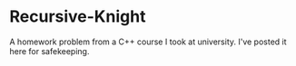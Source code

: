 # Recursive-Knight
A homework problem from a C++ course I took at university. I've posted it here for safekeeping.
